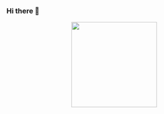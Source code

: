 ### Hi there 👋

<div id="header" align="center">
  <img src="https://github.com/milomadeit/milomadeit/assets/125615182/93f7a4f1-4c00-46f1-bd5f-5b7ac622c3de" width=200 height=200 border-radius=50/>
</div>



<!--
**milomadeit/milomadeit** is a ✨ _special_ ✨ repository because its `README.md` (this file) appears on your GitHub profile.

Here are some ideas to get you started:

- 🔭 I’m currently working on ...
- 🌱 I’m currently learning ...
- 👯 I’m looking to collaborate on ...
- 🤔 I’m looking for help with ...
- 💬 Ask me about ...
- 📫 How to reach me: ...
- 😄 Pronouns: ...
- ⚡ Fun fact: ...
-->
